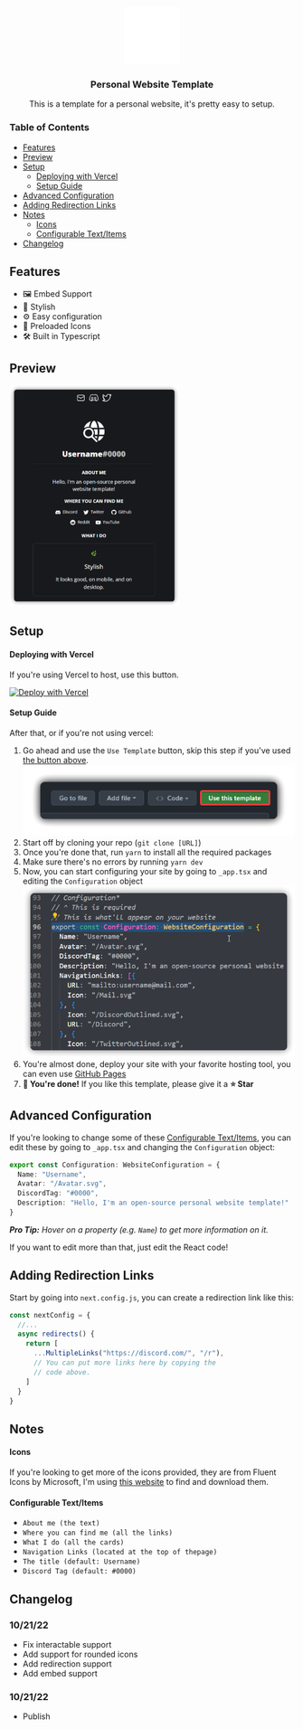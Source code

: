 <div align="center">
<img src="./public/Avatar.svg" width="100rem"/>
<h3>Personal Website Template</h3>
This is a template for a personal website, it's pretty easy to setup.
</div>

### Table of Contents
- [Features](#features)
- [Preview](#preview)
- [Setup](#setup)
    - [Deploying with Vercel](#deploying-with-vercel)
    - [Setup Guide](#setup-guide)
- [Advanced Configuration](#advanced-configuration)
- [Adding Redirection Links](#adding-redirection-links)
- [Notes](#notes)
    - [Icons](#icons)
    - [Configurable Text/Items](#configurable-textitems)
- [Changelog](#changelog)

## Features
- 🖼️ Embed Support
- 🌿 
Stylish
- ⚙️ Easy configuration
- 🚀 Preloaded Icons
- 🛠️ Built in Typescript
## Preview
<img src="./media/msedge_8PyZ5XJ8Xe.png" width="300rem"/>

## Setup
#### Deploying with Vercel
If you're using Vercel to host, use this button.

[![Deploy with Vercel](https://vercel.com/button)](https://vercel.com/new/clone?repository-url=https%3A%2F%2Fgithub.com%2FTurtlepaw%2Fpersonal-website)

#### Setup Guide
After that, or if you're not using vercel:

1. Go ahead and use the `Use Template` button, skip this step if you've used [the button above](#deploying-with-vercel).
![Use Template Button](/media/8ycaM4PXCM.png)
2. Start off by cloning your repo (`git clone [URL]`)
3. Once you're done that, run `yarn` to install all the required packages
4. Make sure there's no errors by running `yarn dev`
5. Now, you can start configuring your site by going to `_app.tsx` and editing the `Configuration` object
![Configuration Object](/media/msedge_t34PKyy5Y1.png)
6. You're almost done, deploy your site with your favorite hosting tool, you can even use [GitHub Pages](https://pages.github.com/)
7. **🎉 You're done!** If you like this template, please give it a **⭐ Star**

## Advanced Configuration
If you're looking to change some of these [Configurable Text/Items](#configurable-textitems), you can edit these by going to `_app.tsx` and changing the `Configuration` object:

```ts
export const Configuration: WebsiteConfiguration = {
  Name: "Username",
  Avatar: "/Avatar.svg",
  DiscordTag: "#0000",
  Description: "Hello, I'm an open-source personal website template!"
}
```
***Pro Tip:** Hover on a property (e.g. `Name`) to get more information on it.*

If you want to edit more than that, just edit the React code!

## Adding Redirection Links
Start by going into `next.config.js`, you can create a redirection link like this:

```js
const nextConfig = {
  //...
  async redirects() {
    return [
      ...MultipleLinks("https://discord.com/", "/r"),
      // You can put more links here by copying the
      // code above.
    ]
  }
}
```

## Notes
#### Icons
If you're looking to get more of the icons provided, they are from Fluent Icons by Microsoft, I'm using [this website](https://fluenticons.co) to find and download them.
#### Configurable Text/Items
- `About me (the text)`
- `Where you can find me (all the links)`
- `What I do (all the cards)`
- `Navigation Links (located at the top of thepage)`
- `The title (default: Username)`
- `Discord Tag (default: #0000)`

## Changelog

### 10/21/22
- Fix interactable support
- Add support for rounded icons
- Add redirection support
- Add embed support
### 10/21/22
- Publish